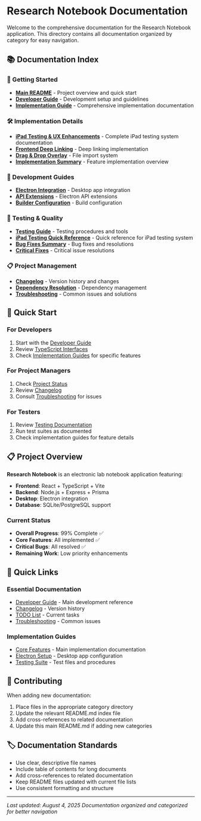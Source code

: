 # Research Notebook Documentation

Welcome to the comprehensive documentation for the Research Notebook application. This directory contains all documentation organized by category for easy navigation.

## 📚 Documentation Index

### 🚀 Getting Started
- **[Main README](../README.md)** - Project overview and quick start
- **[Developer Guide](DEVELOPER_GUIDE.md)** - Development setup and guidelines
- **[Implementation Guide](implementation/README.md)** - Comprehensive implementation documentation

### 🛠️ Implementation Details
- **[iPad Testing & UX Enhancements](implementation/IPAD_TESTING_AND_UX_ENHANCEMENTS.md)** - Complete iPad testing system documentation
- **[Frontend Deep Linking](implementation/FRONTEND_DEEP_LINKING_IMPLEMENTATION.md)** - Deep linking implementation
- **[Drag & Drop Overlay](implementation/DRAG_DROP_OVERLAY_IMPLEMENTATION.md)** - File import system
- **[Implementation Summary](implementation/IMPLEMENTATION_SUMMARY.md)** - Feature implementation overview

### 🔧 Development Guides
- **[Electron Integration](electron/ELECTRON_INTEGRATION_SUMMARY.md)** - Desktop app integration
- **[API Extensions](electron/ELECTRON_API_EXTENSION_SUMMARY.md)** - Electron API extensions
- **[Builder Configuration](electron/ELECTRON_BUILDER_ICON_CONFIG.md)** - Build configuration

### 🧪 Testing & Quality
- **[Testing Guide](testing/README.md)** - Testing procedures and tools
- **[iPad Testing Quick Reference](guides/IPAD_TESTING_QUICK_REFERENCE.md)** - Quick reference for iPad testing system
- **[Bug Fixes Summary](guides/COMPREHENSIVE_BUG_FIXES_SUMMARY.md)** - Bug fixes and resolutions
- **[Critical Fixes](guides/CRITICAL_BUG_FIXES_SUMMARY.md)** - Critical issue resolutions

### 📋 Project Management
- **[Changelog](project-management/CHANGELOG.md)** - Version history and changes
- **[Dependency Resolution](project-management/DEPENDENCY_CONFLICTS_RESOLUTION.md)** - Dependency management
- **[Troubleshooting](TROUBLESHOOTING.md)** - Common issues and solutions

## 🎯 Quick Start

### For Developers
1. Start with the [Developer Guide](./DEVELOPER_GUIDE.md)
2. Review [TypeScript Interfaces](./TYPESCRIPT_INTERFACES.md)
3. Check [Implementation Guides](./implementation/) for specific features

### For Project Managers
1. Check [Project Status](./project-management/TODO.md)
2. Review [Changelog](./project-management/CHANGELOG.md)
3. Consult [Troubleshooting](./project-management/TROUBLESHOOTING.md) for issues

### For Testers
1. Review [Testing Documentation](./testing/)
2. Run test suites as documented
3. Check implementation guides for feature details

## 📋 Project Overview

**Research Notebook** is an electronic lab notebook application featuring:
- **Frontend**: React + TypeScript + Vite
- **Backend**: Node.js + Express + Prisma
- **Desktop**: Electron integration
- **Database**: SQLite/PostgreSQL support

### Current Status
- **Overall Progress**: 99% Complete ✅
- **Core Features**: All implemented ✅
- **Critical Bugs**: All resolved ✅
- **Remaining Work**: Low priority enhancements

## 🔗 Quick Links

### Essential Documentation
- [Developer Guide](./DEVELOPER_GUIDE.md) - Main development reference
- [Changelog](./project-management/CHANGELOG.md) - Version history
- [TODO List](./project-management/TODO.md) - Current tasks
- [Troubleshooting](./project-management/TROUBLESHOOTING.md) - Common issues

### Implementation Guides
- [Core Features](./implementation/) - Main implementation documentation
- [Electron Setup](./electron/) - Desktop app configuration
- [Testing Suite](./testing/) - Test files and procedures

## 📝 Contributing

When adding new documentation:
1. Place files in the appropriate category directory
2. Update the relevant README.md index file
3. Add cross-references to related documentation
4. Update this main README.md if adding new categories

## 🏷️ Documentation Standards

- Use clear, descriptive file names
- Include table of contents for long documents
- Add cross-references to related documentation
- Keep README files updated with current file lists
- Use consistent formatting and structure

---

*Last updated: August 4, 2025*
*Documentation organized and categorized for better navigation* 